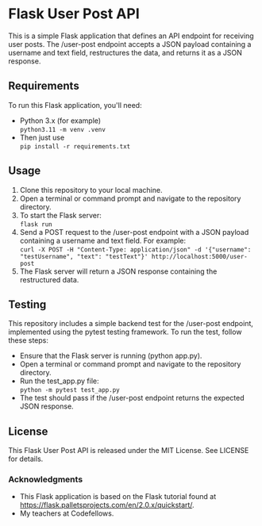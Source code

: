 # Flask User Post API

This is a simple Flask application that defines an API endpoint for receiving user posts. The /user-post endpoint accepts a JSON payload containing a username and text field, restructures the data, and returns it as a JSON response.

## Requirements

To run this Flask application, you'll need:

- Python 3.x (for example)  
        `python3.11 -m venv .venv`
- Then just use  
        `pip install -r requirements.txt`

## Usage

1. Clone this repository to your local machine.
2. Open a terminal or command prompt and navigate to the repository directory.
3. To start the Flask server:  
    `flask run`
4. Send a POST request to the /user-post endpoint with a JSON payload containing a username and text field. For example:  
    `curl -X POST -H "Content-Type: application/json" -d '{"username": "testUsername", "text": "testText"}' http://localhost:5000/user-post`
5. The Flask server will return a JSON response containing the restructured data.

## Testing

This repository includes a simple backend test for the /user-post endpoint, implemented using the pytest testing framework. To run the test, follow these steps:

- Ensure that the Flask server is running (python app.py).
- Open a terminal or command prompt and navigate to the repository directory.
- Run the test_app.py file:  
    `python -m pytest test_app.py`
- The test should pass if the /user-post endpoint returns the expected JSON response.

## License

This Flask User Post API is released under the MIT License. See LICENSE for details.

### Acknowledgments

- This Flask application is based on the Flask tutorial found at https://flask.palletsprojects.com/en/2.0.x/quickstart/.
- My teachers at Codefellows.
